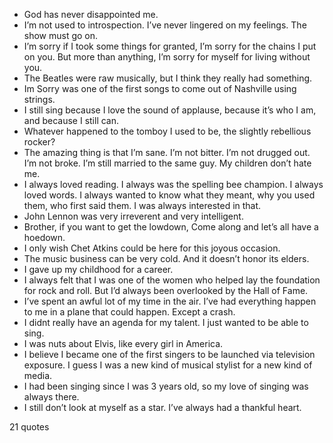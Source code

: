  - God has never disappointed me.
 - I’m not used to introspection. I’ve never lingered on my feelings. The show must go on.
 - I’m sorry if I took some things for granted, I’m sorry for the chains I put on you. But more than anything, I’m sorry for myself for living without you.
 - The Beatles were raw musically, but I think they really had something.
 - Im Sorry was one of the first songs to come out of Nashville using strings.
 - I still sing because I love the sound of applause, because it’s who I am, and because I still can.
 - Whatever happened to the tomboy I used to be, the slightly rebellious rocker?
 - The amazing thing is that I’m sane. I’m not bitter. I’m not drugged out. I’m not broke. I’m still married to the same guy. My children don’t hate me.
 - I always loved reading. I always was the spelling bee champion. I always loved words. I always wanted to know what they meant, why you used them, who first said them. I was always interested in that.
 - John Lennon was very irreverent and very intelligent.
 - Brother, if you want to get the lowdown, Come along and let’s all have a hoedown.
 - I only wish Chet Atkins could be here for this joyous occasion.
 - The music business can be very cold. And it doesn’t honor its elders.
 - I gave up my childhood for a career.
 - I always felt that I was one of the women who helped lay the foundation for rock and roll. But I’d always been overlooked by the Hall of Fame.
 - I’ve spent an awful lot of my time in the air. I’ve had everything happen to me in a plane that could happen. Except a crash.
 - I didnt really have an agenda for my talent. I just wanted to be able to sing.
 - I was nuts about Elvis, like every girl in America.
 - I believe I became one of the first singers to be launched via television exposure. I guess I was a new kind of musical stylist for a new kind of media.
 - I had been singing since I was 3 years old, so my love of singing was always there.
 - I still don’t look at myself as a star. I’ve always had a thankful heart.

21 quotes